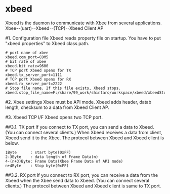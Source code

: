 xbeed
=====

Xbeed is the daemon to communicate with Xbee from several applications.
 Xbee--(uart)--Xbeed--(TCP)--Xbeed Client AP

#1. Configuration file
Xbeed reads property file on startup. You have to put "xbeed.properties" to Xbeed class path.

    # port name of xbee
    xbeed.com_port=COM5
    # bit rate of xbee
    xbeed.bit_rate=9600
    # TCP port Xbeed opens for TX
    xbeed.tx_server_port=1111
    # TCP port Xbeed opens for RX
    xbeed.rx_server_port=2222
    # Stop file name. If this file exists, Xbeed stops.
    xbeed.stop_file_name=F:/share/99_work/shintaro/workspace/xbeed/xbeedStop

#2. Xbee settings
Xbee must be API mode. Xbeed adds header, datab length, checksum to a data from Xbeed Client AP.

#3. Xbeed TCP I/F
Xbeed opens two TCP port.

##3.1. TX port
If you connect to TX port, you can send a data to Xbeed. (You can connect several clients.)
When Xbeed receives a data from client, Xbeed send it to the Xbee.
The protocol between Xbeed and Xbeed client is below.

    1Byte      : start byte(0xFF)
    2-3Byte    : data length of Frame Data(n)
    4-(n+3)Byte: Frame Data(Xbee Frame Data of API mode)
    n+4Byte    : Stop byte(0xFF)
 
##3.2. RX port
If you connect to RX port, you can receive a data from the Xbeed when the Xbee send data to Xbeed. 
(You can connect several clients.)
The protocol between Xbeed and Xbeed client is same to TX port.
